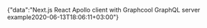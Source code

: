 {"data":"Next.js React Apollo client with Graphcool GraphQL server example2020-06-13T18:06:11+03:00"}
